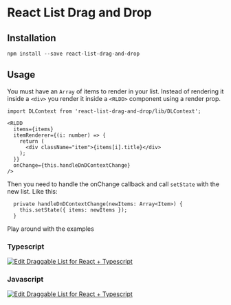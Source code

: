 # React List Drag and Drop

## Installation

```
npm install --save react-list-drag-and-drop
```

## Usage

You must have an `Array` of items to render in your list. Instead of rendering it inside a `<div>` you render it inside a `<RLDD>` component using a render prop.

```
import DLContext from 'react-list-drag-and-drop/lib/DLContext';
```

```
<RLDD
  items={items}
  itemRenderer={(i: number) => {
    return (
      <div className="item">{items[i].title}</div>
    );
  }}
  onChange={this.handleDnDContextChange}
/>
```
Then you need to handle the onChange callback and call `setState` with the new list. Like this:
```
  private handleDnDContextChange(newItems: Array<Item>) {
    this.setState({ items: newItems });
  }
```

Play around with the examples

### Typescript

[![Edit Draggable List for React + Typescript](https://codesandbox.io/static/img/play-codesandbox.svg)](https://codesandbox.io/s/10675l7213?autoresize=1&hidenavigation=1)

### Javascript 

[![Edit Draggable List for React + Typescript](https://codesandbox.io/static/img/play-codesandbox.svg)](https://codesandbox.io/s/18050jnp27?autoresize=1&hidenavigation=1)
